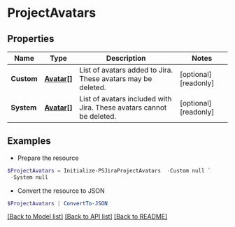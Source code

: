 # ProjectAvatars
## Properties

Name | Type | Description | Notes
------------ | ------------- | ------------- | -------------
**Custom** | [**Avatar[]**](Avatar.md) | List of avatars added to Jira. These avatars may be deleted. | [optional] [readonly] 
**System** | [**Avatar[]**](Avatar.md) | List of avatars included with Jira. These avatars cannot be deleted. | [optional] [readonly] 

## Examples

- Prepare the resource
```powershell
$ProjectAvatars = Initialize-PSJiraProjectAvatars  -Custom null `
 -System null
```

- Convert the resource to JSON
```powershell
$ProjectAvatars | ConvertTo-JSON
```

[[Back to Model list]](../README.md#documentation-for-models) [[Back to API list]](../README.md#documentation-for-api-endpoints) [[Back to README]](../README.md)

